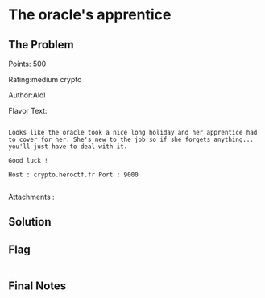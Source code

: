 # The oracle's apprentice

## The Problem

Points: 500

Rating:medium crypto

Author:Alol

Flavor Text:
```

Looks like the oracle took a nice long holiday and her apprentice had to cover for her. She's new to the job so if she forgets anything... you'll just have to deal with it.

Good luck !

Host : crypto.heroctf.fr Port : 9000


```

Attachments : []()



## Solution



## Flag
```

```

## Final Notes
